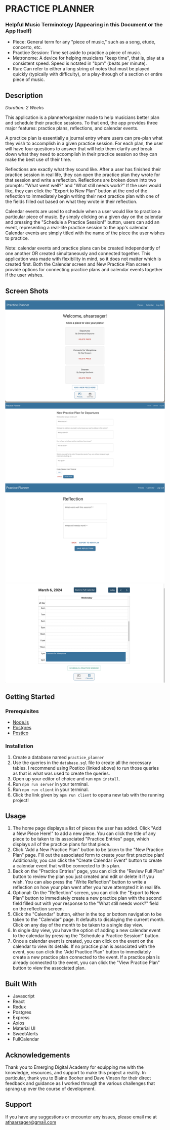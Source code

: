 # PRACTICE PLANNER

### Helpful Music Terminology (Appearing in this Document or the App Itself)
* Piece: General term for any "piece of music," such as a song, etude, concerto, etc.
* Practice Session: Time set aside to practice a piece of music.
* Metronome: A device for helping musicians "keep time", that is, play at a consistent speed. Speed is notated in "bpm" (beats per minute).
* Run: Can refer to either a long string of notes that must be played quickly (typically with difficulty), or a play-through of a section or entire piece of music.

## Description

_Duration: 2 Weeks_

This application is a planner/organizer made to help musicians better plan and schedule their practice sessions. To that end, the app provides three major features: practice plans, reflections, and calendar events. 

A practice plan is essentially a journal entry where users can pre-plan what they wish to accomplish in a given practice session. For each plan, the user will have four questions to answer that will help them clarify and break down what they need to accomplish in their practice session so they can make the best use of their time. 

Reflections are exactly what they sound like. After a user has finished their practice session in real life, they can open the practice plan they wrote for that session and write a reflection. Reflections are broken down into two prompts: "What went well?" and "What still needs work?" If the user would like, they can click the "Export to New Plan" button at the end of the reflection to immediately begin writing their next practice plan with one of the fields filled out based on what they wrote in their reflection.

Calendar events are used to schedule when a user would like to practice a particular piece of music. By simply clicking on a given day on the calendar and pressing the "Schedule a Practice Session!" button, users can add an event, representing a real-life practice session to the app's calendar. Calendar events are simply titled with the name of the piece the user wishes to practice.

Note: calendar events and practice plans can be created independently of one another OR created simultaneously and connected together. This application was made with flexibility in mind, so it does not matter which is created first. Both the Calendar screen and New Practice Plan screen provide options for connecting practice plans and calendar events together if the user wishes.

## Screen Shots

![Pieces Screen](./public/screenshots/image.png)
![New Practice Plan Page](./public/screenshots/new_plan_page.png)
![Reflection Page](./public/screenshots/reflection_page.png)
![Calendar Day View](./public/screenshots/calendar_day_view.png)

## Getting Started

### Prerequisites

- [Node.js](https://nodejs.org/en/)
- [Postgres](https://www.postgresql.org/download/)
- [Postico](https://eggerapps.at/postico/v1.php)

### Installation

1. Create a database named `practice_planner`
2. Use the queries in the `database.sql` file to create all the necessary tables. I recommend using Postico (linked above) to run those queries as that is what was used to create the queries. 
3. Open up your editor of choice and run `npm install`.
4. Run `npm run server` in your terminal.
5. Run `npm run client` in your terminal.
6. Click the link given by `npm run client` to opena new tab with the running project!

## Usage

1. The home page displays a list of pieces the user has added. Click "Add a New Piece Here!" to add a new piece. You can click the title of any piece to be taken to its associated "Practice Entries" page, which displays all of the practice plans for that piece.
2. Click "Add a New Practice Plan" button to be taken to the "New Practice Plan" page. Fill out the associated form to create your first practice plan! Additionally, you can click the "Create Calendar Event" button to create a calendar event that will be connected to this plan.
3. Back on the "Practice Entries" page, you can click the "Review Full Plan" button to review the plan you just created and edit or delete it if you wish. You can also press the "Write Reflection" button to write a reflection on how your plan went after you have attempted it in real life.
4. Optional: On the "Reflection" screen, you can click the "Export to New Plan" button to immediately create a new practice plan with the second field filled out with your response to the "What still needs work?" field on the reflection screen.
5. Click the "Calendar" button, either in the top or bottom navigation to be taken to the "Calendar" page. It defaults to displaying the current month. Click on any day of the month to be taken to a single day view.
6. In single day view, you have the option of adding a new calendar event to the calendar by pressing the "Schedule a Practice Session!" button.
7. Once a calendar event is created, you can click on the event on the calendar to view its details. If no practice plan is associated with the event, you can click the "Add Practice Plan" button to immediately create a new practice plan connected to the event. If a practice plan is already connected to the event, you can click the "View Practice Plan" button to view the associated plan.

## Built With

* Javascript
* React
* Redux
* Postgres
* Express
* Axios
* Material UI
* SweetAlerts
* FullCalendar

## Acknowledgements

Thank you to Emerging Digital Academy for equipping me with the knowledge, resources, and support to make this project a reality. In particular, thank you to Blaine Booher and Dave Vinson for their direct feedback and guidance as I worked through the various challenges that sprang up over the course of development.

## Support

If you have any suggestions or encounter any issues, please email me at athaarsager@gmail.com

